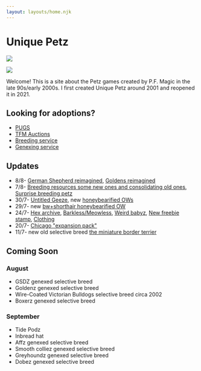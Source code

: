 ```yaml
---
layout: layouts/home.njk
---
```


# Unique Petz



<a href="/hannah"><img src="https://cdn.glitch.com/e8c48446-7221-44a1-aabd-d809cd1d1e34%2Fjuly-stamp-ref-4.png?v=1626587519358" class="pixel img-right desktop-image"></a>

<a href="/hannah"><img src="https://cdn.glitch.com/e8c48446-7221-44a1-aabd-d809cd1d1e34%2Fhannah.png?v=1626587835435" class="pixel img-right mobile-image"></a>

Welcome! This is a site about the Petz games created by P.F. Magic in
the late 90s/early 2000s. I first created Unique Petz around 2001 and reopened it in 2021.
## Looking for adoptions?
- [PUGS](https://www.petzuniversal.com/view-profile/?view=Uniquepetz)
- [TFM Auctions](https://tfm.petzcommunity.org/index.php?seller=022713)
- [Breeding service](https://petzforum.proboards.com/thread/70014/uniques-breeding-service-p3)
- [Genexing service](https://petzforum.proboards.com/thread/70019/uniques-genexing-lab-breeding-service)


## Updates
- 8/8- [German Shepherd reimagined](/gsdz/), [Goldens reimagined](/golden/)
- 7/8- [Breeding resources some new ones and consolidating old ones](/breeding-resources), [Surprise breeding petz](/surprise)
- 30/7- [Untitled Geeze](/untitled-geez), new [honeybearified OWs](/hexed-breeds)
- 29/7- new [bw+shorthair honeybearified OW](/hexed-breeds)
- 24/7- [Hex archive](/hex), [Barkless/Meowless](/silent), [Weird babyz](/babyz), [New freebie stamp](/stamps), [Clothing](/clothing)
- 20/7- [Chicago "expansion pack"](/chicago)
- 11/7- new old selective breed [the miniature border terrier](/breeds/mbt)




## Coming Soon


### August
- GSDZ genexed selective breed
- Goldenz genexed selective breed
- Wire-Coated Victorian Bulldogs selective breed circa 2002
- Boxerz genexed selective breed


### September
- Tide Podz
- Inbread hat
- Affz genexed selective breed
- Smooth colliez genexed selective breed
- Greyhoundz genexed selective breed
- Dobez genexed selective breed
